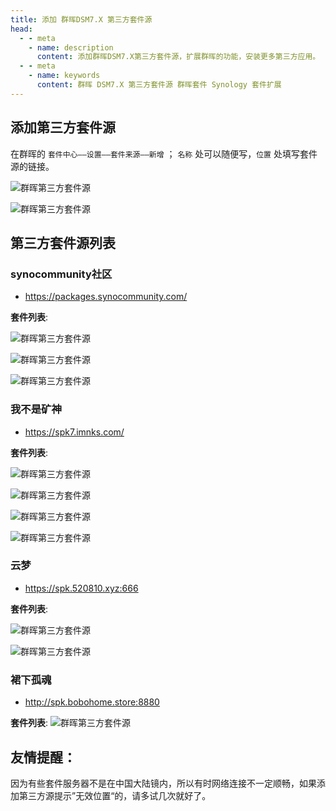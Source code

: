 ```yaml
---
title: 添加 群晖DSM7.X 第三方套件源
head:
  - - meta
    - name: description
      content: 添加群晖DSM7.X第三方套件源，扩展群晖的功能，安装更多第三方应用。
  - - meta
    - name: keywords
      content: 群晖 DSM7.X 第三方套件源 群晖套件 Synology 套件扩展
---
```


## 添加第三方套件源

在群晖的 `套件中心——设置——套件来源——新增` ； `名称` 处可以随便写，`位置` 处填写套件源的链接。

![群晖第三方套件源](https://i.theojs.cn/docs/202404302016986.webp '添加 群晖DSM7.X 第三方套件源')

![群晖第三方套件源](https://i.theojs.cn/docs/202404302016576.webp '添加 群晖DSM7.X 第三方套件源')

## 第三方套件源列表

### synocommunity社区

- https://packages.synocommunity.com/

**套件列表**:

![群晖第三方套件源](https://i.theojs.cn/docs/202404302023421.webp 'synocommunity社区')

![群晖第三方套件源](https://i.theojs.cn/docs/202404302023343.webp 'synocommunity社区')

![群晖第三方套件源](https://i.theojs.cn/docs/202404302025471.webp 'synocommunity社区')

### 我不是矿神

- https://spk7.imnks.com/

**套件列表**:

![群晖第三方套件源](https://i.theojs.cn/docs/202404302027124.webp '我不是矿神')

![群晖第三方套件源](https://i.theojs.cn/docs/202404302028614.webp '我不是矿神')

![群晖第三方套件源](https://i.theojs.cn/docs/202404302028945.webp '我不是矿神')

![群晖第三方套件源](https://i.theojs.cn/docs/202404302029725.webp '我不是矿神')

### 云梦

- https://spk.520810.xyz:666

**套件列表**:

![群晖第三方套件源](https://i.theojs.cn/docs/202404302031087.webp '云梦')

![群晖第三方套件源](https://i.theojs.cn/docs/202404302031609.webp '云梦')

### 裙下孤魂

- http://spk.bobohome.store:8880

**套件列表**:
![群晖第三方套件源](https://i.theojs.cn/docs/202404302034660.webp '裙下孤魂')

## 友情提醒：

因为有些套件服务器不是在中国大陆镜内，所以有时网络连接不一定顺畅，如果添加第三方源提示”无效位置“的，请多试几次就好了。
